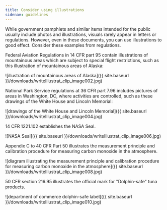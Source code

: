 ```yaml
---
title: Consider using illustrations
sidenav: guidelines
---
```


While government pamphlets and similar items intended for the public usually include photos and illustrations, visuals rarely appear in letters or regulations. However, even in these documents, you can use illustrations to good effect. Consider these examples from regulations.

Federal Aviation Regulations in 14 CFR part 95 contain illustrations of mountainous areas which are subject to special flight restrictions, such as this illustration of mountainous areas of Alaska:

![illustration of mountainous areas of Alaska]({{ site.baseurl }}/downloads/writeIllustrat_clip_image002.jpg)

National Park Service regulations at 36 CFR part 7.96 includes pictures of areas in Washington, DC, where activities are controlled, such as these drawings of the White House and Lincoln Memorial:

![drawings of the White House and Lincoln Memorial]({{ site.baseurl }}/downloads/writeIllustrat_clip_image004.jpg)

14 CFR 1221.102 establishes the NASA Seal.

![NASA Seal]({{ site.baseurl }}/downloads/writeIllustrat_clip_image006.jpg)

Appendix C to 40 CFR Part 50 illustrates the measurement principle and calibration procedure for measuring carbon monoxide in the atmosphere.

![diagram illustrating the measurement principle and calibration procedure for measuring carbon monoxide in the atmosphere]({{ site.baseurl }}/downloads/writeIllustrat_clip_image008.jpg)

50 CFR section 216.95 illustrates the official mark for "Dolphin-safe" tuna products.

![department of commerce dolphin-safe label]({{ site.baseurl }}/downloads/writeIllustrat_clip_image010.jpg)
